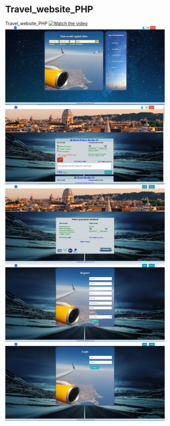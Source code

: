 # Travel_website_PHP
Travel_website_PHP
[![Watch the video](https://i.imgur.com/vKb2F1B.png)](https://youtu.be/tX5dGK6vCDM)
![](imgs/screenshoots/travel_1.jpg)
![](imgs/screenshoots/travel_2.jpg)
![](imgs/screenshoots/travel_3.jpg)
![](imgs/screenshoots/travel_4.jpg)
![](imgs/screenshoots/travel_5.jpg)
